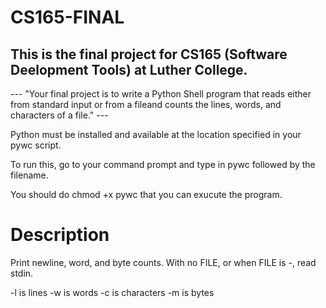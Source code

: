 # CS165-FINAL
## This is the final project for CS165 (Software Deelopment Tools) at Luther College. 

--- "Your final project is to write a Python Shell program that reads either from standard input
or from a fileand counts the lines, words, and characters of a file." ---

Python must be installed and available at the location specified in your pywc script.

To run this, go to your command prompt and type in pywc followed by the filename.

You should do chmod +x pywc  that you can exucute the program.


# Description
Print newline, word, and byte counts.
With no FILE, or when FILE is -, read stdin.

-l is lines
-w is words
-c is characters
-m is bytes
